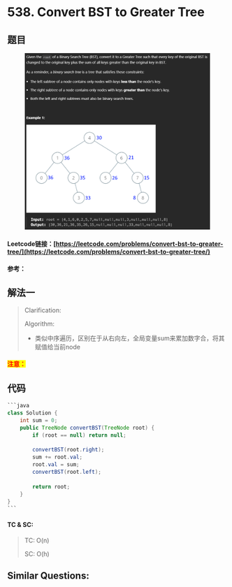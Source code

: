 # 538. Convert BST to Greater Tree

## 题目

<figure><img src=".gitbook/assets/image (227).png" alt=""><figcaption></figcaption></figure>

#### Leetcode链接：[https://leetcode.com/problems/convert-bst-to-greater-tree/](https://leetcode.com/problems/convert-bst-to-greater-tree/)

#### 参考：

## 解法一

> Clarification:&#x20;
>
> Algorithm:&#x20;
>
> * 类似中序遍历，区别在于从右向左，全局变量sum来累加数字合，将其赋值给当前node

#### <mark style="color:red;">注意：</mark>

## 代码

````java
```java
class Solution {
    int sum = 0;
    public TreeNode convertBST(TreeNode root) {
        if (root == null) return null;

        convertBST(root.right);
        sum += root.val;
        root.val = sum;
        convertBST(root.left);

        return root;
    }
}
```
````

#### TC & SC:&#x20;

> TC: O(n)
>
> SC: O(h)

## **Similar Questions:**&#x20;
